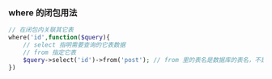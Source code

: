 ### where 的闭包用法

```php
// 在闭包内关联其它表
where('id',function($query){
    // select 指明需要查询的它表数据
    // from 指定它表
    $query->select('id')->from('post'); // from 里的表名是数据库的表名，不是模型名
})
```

